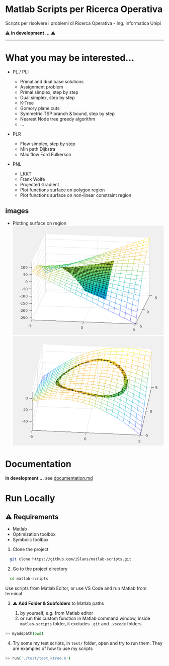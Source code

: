  
# Matlab Scripts per Ricerca Operativa
Scripts per risolvere i problemi di 
Ricerca Operativa - Ing. Informatica Unipi   

⚠️ **in development ...** ⚠️

---

# What you may be interested...

- PL / PLI
  - Primal and dual base solutions
  - Assignment problem
  - Primal simplex, step by step
  - Dual simplex, step by step
  - K-Tree
  - Gomory plane cuts
  - Symmetric TSP branch & bound, step by step
  - Nearest Node tree greedy algorithm
  - ...

- PLR
  - Flow simplex, step by step
  - Min path Dijkstra
  - Max flow Ford Fulkerson

- PNL
  - LKKT
  - Frank Wolfe
  - Projected Gradient
  - Plot functions surface on polygon region
  - Plot functions surface on non-linear constraint region

## images

- Plotting surface on region
![plot img](img/plotOnPolygon.png) 
![plot img](img/plotOnConstraints.png)
# Documentation  

**in development ...** 
see [documentation.md](documentation.md)


# Run Locally  

## ⚠️ Requirements

- Matlab
- Optimization toolbox
- Symbolic toolbox

1. Clone the project  

~~~bash  
  git clone https://github.com/iSlans/matlab-scripts.git
~~~

2. Go to the project directory  

~~~bash  
  cd matlab-scripts
~~~

Use scripts from Matlab Editor, or use VS Code and run Matlab from terminal 

3. ⚠️ **Add Folder & Subfolders** to Matlab paths  

   1. by yourself, e.g. from Matlab editor
   2. or run this custom function in Matlab command window, inside `matlab-scripts` folder, it excludes `.git` and `.vscode` folders

~~~bash  
>> myaddpath(pwd) 
~~~

4. Try some my test scripts, in `test/` folder, open and try to run them. They are examples of how to use my scripts

~~~bash  
>> run('./test/test_ktree.m')
~~~  

